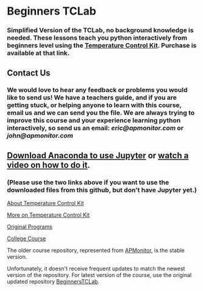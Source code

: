 # Beginners TCLab
### Simplified Version of the TCLab, no background knowledge is needed. These lessons teach you python interactively from beginners level using the [Temperature Control Kit](http://apmonitor.com/pdc/index.php/Main/ArduinoTemperatureControl). Purchase is available at that link.

## Contact Us
### We would love to hear any feedback or problems you would like to send us! We have a teachers guide, and if you are getting stuck, or helping anyone to learn with this course, email us and we can send you the file. We are always trying to improve this course and your experience learning python interactively, so send us an email: _eric@apmonitor.com_ or _john@apmonitor.com_

## [Download Anaconda to use Jupyter](https://docs.anaconda.com/anaconda/install/) or [watch a video on how to do it](https://youtu.be/LrMOrMb8-3s).
### (Please use the two links above if you want to use the downloaded files from this github, but don't have Jupyter yet.)

[About Temperature Control Kit](http://apmonitor.com/pdc/index.php/Main/ArduinoTemperatureControl)

[More on Temperature Control Kit](https://github.com/APMonitor/arduino/blob/master/README.md)

[Original Programs](https://github.com/APMonitor/arduino)

[College Course](https://github.com/APMonitor/learn_python)

The older course repository, represented from [APMonitor](https://github.com/APMonitor/begin_python), is the stable version.

Unfortunately, it doesn't receive frequent updates to match the newest version of the repository. For latest version of the course, use the original updated repository [BeginnersTCLab](https://github.com/BaconBomber/BeginnersTCLab).
